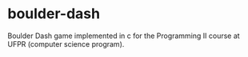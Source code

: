 # boulder-dash
Boulder Dash game implemented in c for the Programming II course at UFPR (computer science program).

